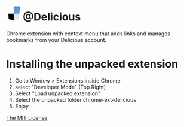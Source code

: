 ![icon](images/icon.png) @Delicious
====================
Chrome extension with context menu that adds links and manages bookmarks from your Delicious account.

Installing the unpacked extension
====================
1. Go to Window > Extensions inside Chrome
2. select "Developer Mode" (Top Right)
3. Select "Load unpacked extension"
4. Select the unpacked folder chrome-ext-delicious
5. Enjoy

[The MIT License](http://opensource.org/licenses/MIT)

